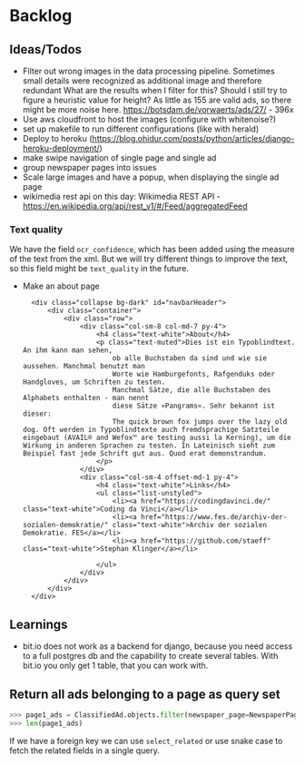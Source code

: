 # Backlog

## Ideas/Todos

* Filter out wrong images in the data processing pipeline. Sometimes small details were recognized as additional image and therefore redundant
  What are the results when I filter for this? Should I still try to figure a heuristic value for height?
  As little as 155 are valid ads, so there might be more noise here.
  https://botsdam.de/vorwaerts/ads/27/ - 396x
* Use aws cloudfront to host the images (configure with whitenoise?)
* set up makefile to run different configurations (like with herald)
* Deploy to heroku (https://blog.ohidur.com/posts/python/articles/django-heroku-deployment/)
* make swipe navigation of single page and single ad
* group newspaper pages into issues
* Scale large images and have a popup, when displaying the single ad page
* wikimedia rest api on this day: Wikimedia REST API - https://en.wikipedia.org/api/rest_v1/#/Feed/aggregatedFeed

### Text quality

We have the field `ocr_confidence`, which has been added using the measure of the text from the xml.
But we will try different things to improve the text, so this field might be `text_quality` in the future.

* Make an about page

        <div class="collapse bg-dark" id="navbarHeader">
            <div class="container">
                <div class="row">
                    <div class="col-sm-8 col-md-7 py-4">
                        <h4 class="text-white">About</h4>
                        <p class="text-muted">Dies ist ein Typoblindtext. An ihm kann man sehen,
                            ob alle Buchstaben da sind und wie sie aussehen. Manchmal benutzt man
                            Worte wie Hamburgefonts, Rafgenduks oder Handgloves, um Schriften zu testen.
                            Manchmal Sätze, die alle Buchstaben des Alphabets enthalten - man nennt
                            diese Sätze »Pangrams«. Sehr bekannt ist dieser:
                            The quick brown fox jumps over the lazy old dog. Oft werden in Typoblindtexte auch fremdsprachige Satzteile eingebaut (AVAIL® and Wefox™ are testing aussi la Kerning), um die Wirkung in anderen Sprachen zu testen. In Lateinisch sieht zum Beispiel fast jede Schrift gut aus. Quod erat demonstrandum.
                        </p>
                    </div>
                    <div class="col-sm-4 offset-md-1 py-4">
                        <h4 class="text-white">Links</h4>
                        <ul class="list-unstyled">
                            <li><a href="https://codingdavinci.de/" class="text-white">Coding da Vinci</a></li>
                            <li><a href="https://www.fes.de/archiv-der-sozialen-demokratie/" class="text-white">Archiv der sozialen Demokratie. FES</a></li>
                            <li><a href="https://github.com/staeff" class="text-white">Stephan Klinger</a></li>

                        </ul>
                    </div>
                </div>
            </div>
        </div>


## Learnings

* bit.io does not work as a backend for django, because you need access to a full postgres db and the
  capability to create several tables. With bit.io you only get 1 table, that you can work with.


## Return all ads belonging to a page as query set

```py
>>> page1_ads = ClassifiedAd.objects.filter(newspaper_page=NewspaperPage.objects.get(pk=1))
>>> len(page1_ads)
```

If we have a foreign key we can use `select_related` or use snake case to fetch the related fields in a single query.
